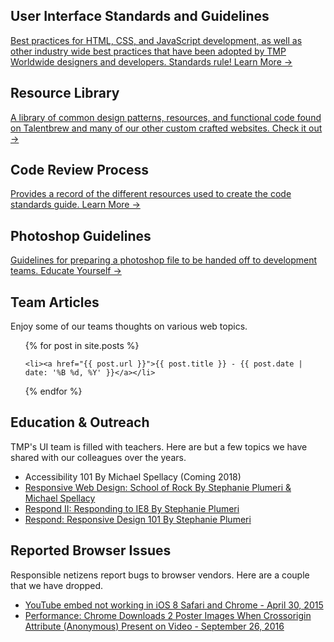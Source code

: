 
## User Interface Standards and Guidelines

[Best practices for HTML, CSS, and JavaScript development, as well as other industry wide best practices that have been adopted by TMP Worldwide designers and developers. Standards rule! Learn More &#8594;](/uid/code-standards/)

## Resource Library

[A library of common design patterns, resources, and functional code found on Talentbrew and many of our other custom crafted websites. Check it out &#8594;](/tmp-resource-library/)

## Code Review Process

[Provides a record of the different resources used to create the code standards guide. Learn More &#8594;](/uid/code-review/)

## Photoshop Guidelines

[Guidelines for preparing a photoshop file to be handed off to development teams. Educate Yourself &#8594;](/uid/photoshop-guidelines/)

## Team Articles

Enjoy some of our teams thoughts on various web topics.

<ul>
{% for post in site.posts %}
    
	<li><a href="{{ post.url }}">{{ post.title }} - {{ post.date | date: '%B %d, %Y' }}</a></li>

{% endfor %}
</ul>

## Education & Outreach

TMP's UI team is filled with teachers. Here are but a few topics we have shared with our colleagues over the years.

<ul>
	<li>Accessibility 101 By Michael Spellacy (Coming 2018)</li>
	<li><a href="/uid/rwd-school-of-rock/">Responsive Web Design: School of Rock By Stephanie Plumeri & Michael Spellacy</a></li>
	<li><a href="/uid/respond-ie8/">Respond II: Responding to IE8 By Stephanie Plumeri</a></li>
	<li><a href="/uid/respond">Respond: Responsive Design 101 By Stephanie Plumeri</a></li>
</ul>

## Reported Browser Issues

Responsible netizens report bugs to browser vendors. Here are a couple that we have dropped.

<ul>
	<li><a href="/bugs/ios-tappy-bug.html">YouTube embed not working in iOS 8 Safari and Chrome - April 30, 2015</a></li>
	<li><a href="/bugs/chrome-crossorigin.html">Performance: Chrome Downloads 2 Poster Images When Crossorigin Attribute (Anonymous) Present on Video - September 26, 2016</a></li>
</ul>
